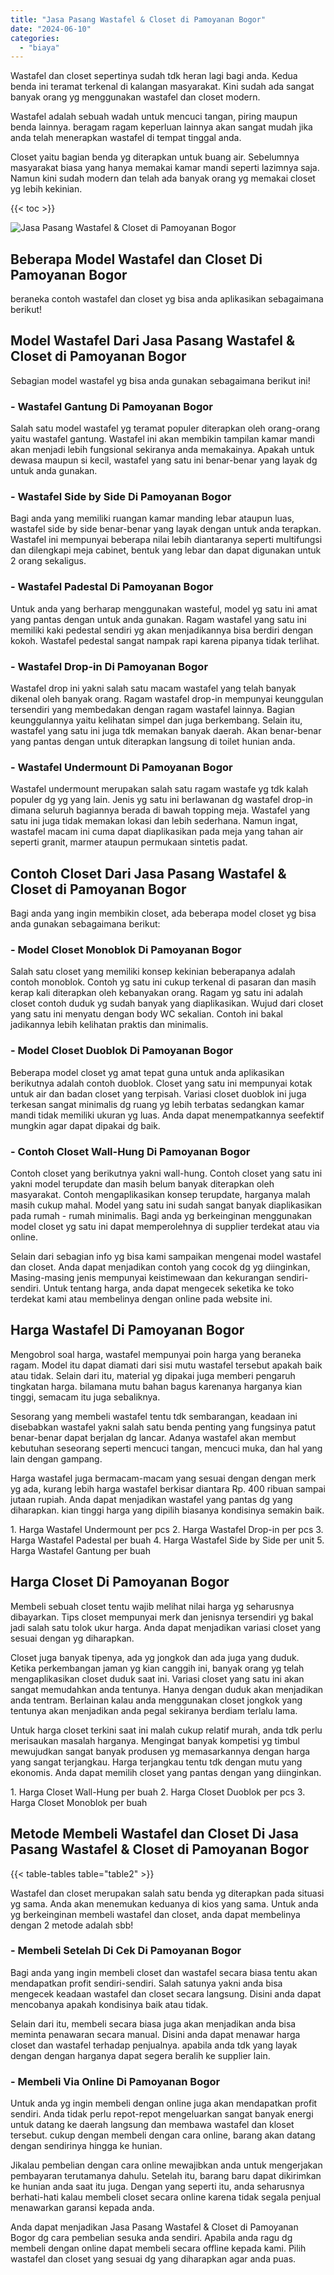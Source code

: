 ```yaml
---
title: "Jasa Pasang Wastafel & Closet di Pamoyanan Bogor"
date: "2024-06-10"
categories: 
  - "biaya"
---
```


Wastafel dan closet sepertinya sudah tdk heran lagi bagi anda. Kedua benda ini teramat terkenal di kalangan masyarakat. Kini sudah ada sangat banyak orang yg menggunakan wastafel dan closet modern.

Wastafel adalah sebuah wadah untuk mencuci tangan, piring maupun benda lainnya. beragam ragam keperluan lainnya akan sangat mudah jika anda telah menerapkan wastafel di tempat tinggal anda.

Closet yaitu bagian benda yg diterapkan untuk buang air. Sebelumnya masyarakat biasa yang hanya memakai kamar mandi seperti lazimnya saja. Namun kini sudah modern dan telah ada banyak orang yg memakai closet yg lebih kekinian.

{{< toc >}}

![Jasa Pasang Wastafel & Closet di Pamoyanan Bogor](/images/wastafel-closet-murah22.png)

## Beberapa Model Wastafel dan Closet Di Pamoyanan Bogor

beraneka contoh wastafel dan closet yg bisa anda aplikasikan sebagaimana berikut!

## Model Wastafel Dari Jasa Pasang Wastafel & Closet di Pamoyanan Bogor

Sebagian model wastafel yg bisa anda gunakan sebagaimana berikut ini!

### \- Wastafel Gantung Di Pamoyanan Bogor

Salah satu model wastafel yg teramat populer diterapkan oleh orang-orang yaitu wastafel gantung. Wastafel ini akan membikin tampilan kamar mandi akan menjadi lebih fungsional sekiranya anda memakainya. Apakah untuk dewasa maupun si kecil, wastafel yang satu ini benar-benar yang layak dg untuk anda gunakan.

### \- Wastafel Side by Side Di Pamoyanan Bogor

Bagi anda yang memiliki ruangan kamar manding lebar ataupun luas, wastafel side by side benar-benar yang layak dengan untuk anda terapkan. Wastafel ini mempunyai beberapa nilai lebih diantaranya seperti multifungsi dan dilengkapi meja cabinet, bentuk yang lebar dan dapat digunakan untuk 2 orang sekaligus.

### \- Wastafel Padestal Di Pamoyanan Bogor

Untuk anda yang berharap menggunakan wasteful, model yg satu ini amat yang pantas dengan untuk anda gunakan. Ragam wastafel yang satu ini memiliki kaki pedestal sendiri yg akan menjadikannya bisa berdiri dengan kokoh. Wastafel pedestal sangat nampak rapi karena pipanya tidak terlihat.

### \- Wastafel Drop-in Di Pamoyanan Bogor

Wastafel drop ini yakni salah satu macam wastafel yang telah banyak dikenal oleh banyak orang. Ragam wastafel drop-in mempunyai keunggulan tersendiri yang membedakan dengan ragam wastafel lainnya. Bagian keunggulannya yaitu kelihatan simpel dan juga berkembang. Selain itu, wastafel yang satu ini juga tdk memakan banyak daerah. Akan benar-benar yang pantas dengan untuk diterapkan langsung di toilet hunian anda.

### \- Wastafel Undermount Di Pamoyanan Bogor

Wastafel undermount merupakan salah satu ragam wastafe yg tdk kalah populer dg yg yang lain. Jenis yg satu ini berlawanan dg wastafel drop-in dimana seluruh bagiannya berada di bawah topping meja. Wastafel yang satu ini juga tidak memakan lokasi dan lebih sederhana. Namun ingat, wastafel macam ini cuma dapat diaplikasikan pada meja yang tahan air seperti granit, marmer ataupun permukaan sintetis padat.

## Contoh Closet Dari Jasa Pasang Wastafel & Closet di Pamoyanan Bogor

Bagi anda yang ingin membikin closet, ada beberapa model closet yg bisa anda gunakan sebagaimana berikut:

### \- Model Closet Monoblok Di Pamoyanan Bogor

Salah satu closet yang memiliki konsep kekinian beberapanya adalah contoh monoblok. Contoh yg satu ini cukup terkenal di pasaran dan masih kerap kali diterapkan oleh kebanyakan orang. Ragam yg satu ini adalah closet contoh duduk yg sudah banyak yang diaplikasikan. Wujud dari closet yang satu ini menyatu dengan body WC sekalian. Contoh ini bakal jadikannya lebih kelihatan praktis dan minimalis.

### \- Model Closet Duoblok Di Pamoyanan Bogor

Beberapa model closet yg amat tepat guna untuk anda aplikasikan berikutnya adalah contoh duoblok. Closet yang satu ini mempunyai kotak untuk air dan badan closet yang terpisah. Variasi closet duoblok ini juga terkesan sangat minimalis dg ruang yg lebih terbatas sedangkan kamar mandi tidak memiliki ukuran yg luas. Anda dapat menempatkannya seefektif mungkin agar dapat dipakai dg baik.

### \- Contoh Closet Wall-Hung Di Pamoyanan Bogor

Contoh closet yang berikutnya yakni wall-hung. Contoh closet yang satu ini yakni model terupdate dan masih belum banyak diterapkan oleh masyarakat. Contoh mengaplikasikan konsep terupdate, harganya malah masih cukup mahal. Model yang satu ini sudah sangat banyak diaplikasikan pada rumah - rumah minimalis. Bagi anda yg berkeinginan menggunakan model closet yg satu ini dapat memperolehnya di supplier terdekat atau via online.

Selain dari sebagian info yg bisa kami sampaikan mengenai model wastafel dan closet. Anda dapat menjadikan contoh yang cocok dg yg diinginkan, Masing-masing jenis mempunyai keistimewaan dan kekurangan sendiri-sendiri. Untuk tentang harga, anda dapat mengecek seketika ke toko terdekat kami atau membelinya dengan online pada website ini.

## Harga Wastafel Di Pamoyanan Bogor

Mengobrol soal harga, wastafel mempunyai poin harga yang beraneka ragam. Model itu dapat diamati dari sisi mutu wastafel tersebut apakah baik atau tidak. Selain dari itu, material yg dipakai juga memberi pengaruh tingkatan harga. bilamana mutu bahan bagus karenanya harganya kian tinggi, semacam itu juga sebaliknya.

Sesorang yang membeli wastafel tentu tdk sembarangan, keadaan ini disebabkan wastafel yakni salah satu benda penting yang fungsinya patut benar-benar dapat berjalan dg lancar. Adanya wastafel akan membut kebutuhan seseorang seperti mencuci tangan, mencuci muka, dan hal yang lain dengan gampang.

Harga wastafel juga bermacam-macam yang sesuai dengan dengan merk yg ada, kurang lebih harga wastafel berkisar diantara Rp. 400 ribuan sampai jutaan rupiah. Anda dapat menjadikan wastafel yang pantas dg yang diharapkan. kian tinggi harga yang dipilih biasanya kondisinya semakin baik.

1\. Harga Wastafel Undermount per pcs 2. Harga Wastafel Drop-in per pcs 3. Harga Wastafel Padestal per buah 4. Harga Wastafel Side by Side per unit 5. Harga Wastafel Gantung per buah

## Harga Closet Di Pamoyanan Bogor

Membeli sebuah closet tentu wajib melihat nilai harga yg seharusnya dibayarkan. Tips closet mempunyai merk dan jenisnya tersendiri yg bakal jadi salah satu tolok ukur harga. Anda dapat menjadikan variasi closet yang sesuai dengan yg diharapkan.

Closet juga banyak tipenya, ada yg jongkok dan ada juga yang duduk. Ketika perkembangan jaman yg kian canggih ini, banyak orang yg telah mengaplikasikan closet duduk saat ini. Variasi closet yang satu ini akan sangat memudahkan anda tentunya. Hanya dengan duduk akan menjadikan anda tentram. Berlainan kalau anda menggunakan closet jongkok yang tentunya akan menjadikan anda pegal sekiranya berdiam terlalu lama.

Untuk harga closet terkini saat ini malah cukup relatif murah, anda tdk perlu merisaukan masalah harganya. Mengingat banyak kompetisi yg timbul mewujudkan sangat banyak produsen yg memasarkannya dengan harga yang sangat terjangkau. Harga terjangkau tentu tdk dengan mutu yang ekonomis. Anda dapat memilih closet yang pantas dengan yang diinginkan.

1\. Harga Closet Wall-Hung per buah 2. Harga Closet Duoblok per pcs 3. Harga Closet Monoblok per buah

## Metode Membeli Wastafel dan Closet Di Jasa Pasang Wastafel & Closet di Pamoyanan Bogor

{{< table-tables table="table2" >}}

Wastafel dan closet merupakan salah satu benda yg diterapkan pada situasi yg sama. Anda akan menemukan keduanya di kios yang sama. Untuk anda yg berkeinginan membeli wastafel dan closet, anda dapat membelinya dengan 2 metode adalah sbb!

### \- Membeli Setelah Di Cek Di Pamoyanan Bogor

Bagi anda yang ingin membeli closet dan wastafel secara biasa tentu akan mendapatkan profit sendiri-sendiri. Salah satunya yakni anda bisa mengecek keadaan wastafel dan closet secara langsung. Disini anda dapat mencobanya apakah kondisinya baik atau tidak.

Selain dari itu, membeli secara biasa juga akan menjadikan anda bisa meminta penawaran secara manual. Disini anda dapat menawar harga closet dan wastafel terhadap penjualnya. apabila anda tdk yang layak dengan dengan harganya dapat segera beralih ke supplier lain.

### \- Membeli Via Online Di Pamoyanan Bogor

Untuk anda yg ingin membeli dengan online juga akan mendapatkan profit sendiri. Anda tidak perlu repot-repot mengeluarkan sangat banyak energi untuk datang ke daerah langsung dan membawa wastafel dan kloset tersebut. cukup dengan membeli dengan cara online, barang akan datang dengan sendirinya hingga ke hunian.

Jikalau pembelian dengan cara online mewajibkan anda untuk mengerjakan pembayaran terutamanya dahulu. Setelah itu, barang baru dapat dikirimkan ke hunian anda saat itu juga. Dengan yang seperti itu, anda seharusnya berhati-hati kalau membeli closet secara online karena tidak segala penjual menawarkan garansi kepada anda.

Anda dapat menjadikan Jasa Pasang Wastafel & Closet di Pamoyanan Bogor dg cara pembelian sesuka anda sendiri. Apabila anda ragu dg membeli dengan online dapat membeli secara offline kepada kami. Pilih wastafel dan closet yang sesuai dg yang diharapkan agar anda puas.
